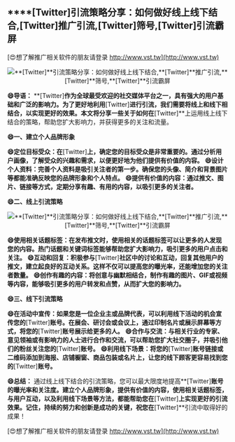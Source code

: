 ## ****[Twitter]**引流策略分享：如何做好线上线下结合,**[Twitter]**推广引流,**[Twitter]**筛号,**[Twitter]**引流霸屏**

[😍想了解推广相关软件的朋友请登录 http://www.vst.tw](http://www.vst.tw)

 <center><img src="https://vst.tw/MP4/tuiguang/png/0.png" alt="**[Twitter]**引流策略分享：如何做好线上线下结合,**[Twitter]**推广引流,**[Twitter]**筛号,**[Twitter]**引流霸屏"></center>

**😄导语：**
**[Twitter]**作为全球最受欢迎的社交媒体平台之一，具有强大的用户基础和广泛的影响力。为了更好地利用**[Twitter]**进行引流，我们需要将线上和线下相结合，以实现更好的效果。本文将分享一些关于如何在**[Twitter]**上运用线上线下结合的策略，帮助您扩大影响力，并获得更多的关注和流量。

**😄一、建立个人品牌形象**

**😄定位目标受众：在**[Twitter]**上，确定您的目标受众是非常重要的。通过分析用户画像，了解受众的兴趣和需求，以便更好地为他们提供有价值的内容。**
**😄设计个人资料：完善个人资料是吸引关注者的第一步。确保您的头像、简介和背景图片等都能准确反映您的品牌形象和个人特点。**
**😄提供有价值的内容：通过推文、图片、链接等方式，定期分享有趣、有用的内容，以吸引更多的关注者。**

**😄二、线上引流策略**

 <center><img src="https://vst.tw/MP4/tuiguang/png/4.png" alt="**[Twitter]**引流策略分享：如何做好线上线下结合,**[Twitter]**推广引流,**[Twitter]**筛号,**[Twitter]**引流霸屏"></center>

**😄使用相关话题标签：在发布推文时，使用相关的话题标签可以让更多的人发现您的内容。热门话题和关键词标签能够帮助您扩大影响力，吸引更多的用户点击和关注。**
**😄互动和回复：积极参与**[Twitter]**社区中的讨论和互动，回复其他用户的推文，建立起良好的互动关系。这样不仅可以提高您的曝光率，还能增加您的关注者数量。**
**😄创作有趣的内容：将创意与幽默相结合，制作有趣的图片、GIF或视频等内容，能够吸引更多的用户转发和点赞，从而扩大您的影响力。**

**😄三、线下引流策略**

**😄在活动中宣传：如果您是一位企业主或品牌代表，可以利用线下活动的机会宣传您的**[Twitter]**账号。在展会、研讨会或会议上，通过印制名片或展示屏幕等方式，将您的**[Twitter]**账号展示给更多的人。**
**😄合作与交流：与相关行业的专家、意见领袖或有影响力的人士进行合作和交流，可以帮助您扩大社交圈子，并吸引他们的粉丝关注您的**[Twitter]**账号。**
**😄利用线下场景：将您的**[Twitter]**账号链接或二维码添加到海报、店铺橱窗、商品包装或名片上，让您的线下顾客更容易找到您的**[Twitter]**账号。**

**😄总结：**
通过线上线下结合的引流策略，您可以最大限度地提高**[Twitter]**账号的曝光率和关注度。建立个人品牌形象，提供有价值的内容，使用相关话题标签，与用户互动，以及利用线下场景等方法，都能帮助您在**[Twitter]**上实现更好的引流效果。记住，持续的努力和创新是成功的关键，祝您在**[Twitter]**引流中取得好的成果！

[😍想了解推广相关软件的朋友请登录 http://www.vst.tw](http://www.vst.tw)



